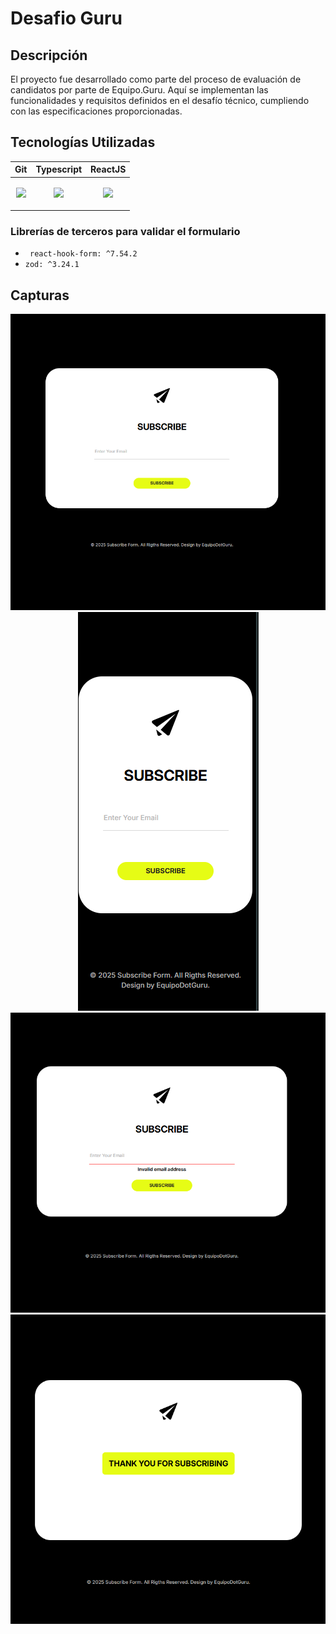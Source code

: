 # Desafio Guru

## Descripción
El proyecto fue desarrollado como parte del proceso de evaluación de candidatos por parte de Equipo.Guru. Aquí se implementan las funcionalidades y requisitos definidos en el desafío técnico, cumpliendo con las especificaciones proporcionadas.

## Tecnologías Utilizadas
| Git      | Typescript     | ReactJS  | 
|----------|----------|----------|
|<p align="center"><img src="https://skillicons.dev/icons?i=git" /></p>|<p align="center"><img src="https://skillicons.dev/icons?i=typescript" /></p>    |<p align="center"><img src="https://skillicons.dev/icons?i=react" /></p>|

### Librerías de terceros para validar el formulario
*  ` react-hook-form: ^7.54.2`
*    `zod: ^3.24.1 `

## Capturas

<p align="center">
<img src="./src/assets/images/screenbig.png">
<img src="./src/assets/images/mobilescreen.png">
<img src="./src/assets/images/screenerror.png">
<img src="./src/assets/images/screensuccess.png">
</p>

